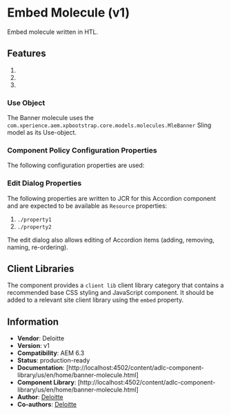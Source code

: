 
Embed Molecule (v1)
====
Embed molecule written in HTL.

## Features

1.
2.
3.

### Use Object
The Banner molecule uses the `com.xperience.aem.xpbootstrap.core.models.molecules.MleBanner` Sling model as its Use-object.

### Component Policy Configuration Properties
The following configuration properties are used:


### Edit Dialog Properties
The following properties are written to JCR for this Accordion component and are expected to be available as `Resource` properties:

1. `./property1` 
2. `./property2` 

The edit dialog also allows editing of Accordion items (adding, removing, naming, re-ordering).

## Client Libraries
The component provides a `client lib` client library category that contains a recommended base
CSS styling and JavaScript component. It should be added to a relevant site client library using the `embed` property.


## Information
* **Vendor**: Deloitte
* **Version**: v1
* **Compatibility**: AEM 6.3
* **Status**: production-ready
* **Documentation**: [http://localhost:4502/content/adlc-component-library/us/en/home/banner-molecule.html]
* **Component Library**: [http://localhost:4502/content/adlc-component-library/us/en/home/banner-molecule.html]
* **Author**: [Deloitte]()
* **Co-authors**: [Deloitte]()

